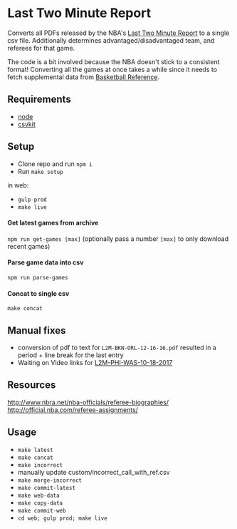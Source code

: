 # Last Two Minute Report
Converts all PDFs released by the NBA's [Last Two Minute Report](http://official.nba.com/nba-last-two-minute-reports-archive/) to a single csv file. Additionally determines advantaged/disadvantaged team, and referees for that game.

The code is a bit involved because the NBA doesn't stick to a consistent format! Converting all the games at once takes a while since it needs to fetch supplemental data from [Basketball Reference](https://basketball-reference.com).

## Requirements
* [node](https://node.js.org)
* [csvkit](https://csvkit.readthedocs.org)

## Setup
* Clone repo and run `npm i`
* Run `make setup`

in web:
* `gulp prod`
* `make live`

#### Get latest games from archive
`npm run get-games [max]` (optionally pass a number `[max]` to only download recent games)

#### Parse game data into csv
`npm run parse-games`

#### Concat to single csv
`make concat`

## Manual fixes
* conversion of pdf to text for `L2M-BKN-ORL-12-16-16.pdf` resulted in a period + line break for the last entry
* Waiting on Video links for [L2M-PHI-WAS-10-18-2017](http://official.nba.com/wp-content/uploads/sites/4/2017/10/L2M-PHI-WAS-10-18-2017.pdf)


## Resources
http://www.nbra.net/nba-officials/referee-biographies/
http://official.nba.com/referee-assignments/

## Usage

* `make latest`
* `make concat`
* `make incorrect`
* manually update custom/incorrect_call_with_ref.csv
* `make merge-incorrect`
* `make commit-latest`
* `make web-data`
* `make copy-data`
* `make commit-web`
* `cd web; gulp prod; make live`
